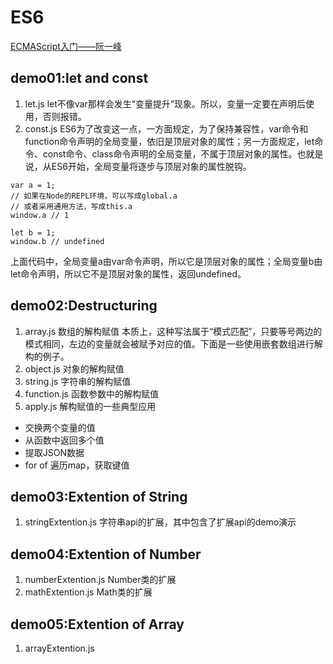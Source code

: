 # ES6
[ECMAScript入门——阮一峰](http://es6.ruanyifeng.com/#docs)

## demo01:let and const
1. let.js
let不像var那样会发生“变量提升”现象。所以，变量一定要在声明后使用，否则报错。
2. const.js
ES6为了改变这一点，一方面规定，为了保持兼容性，var命令和function命令声明的全局变量，依旧是顶层对象的属性；另一方面规定，let命令、const命令、class命令声明的全局变量，不属于顶层对象的属性。也就是说，从ES6开始，全局变量将逐步与顶层对象的属性脱钩。
```
var a = 1;
// 如果在Node的REPL环境，可以写成global.a
// 或者采用通用方法，写成this.a
window.a // 1

let b = 1;
window.b // undefined
```
上面代码中，全局变量a由var命令声明，所以它是顶层对象的属性；全局变量b由let命令声明，所以它不是顶层对象的属性，返回undefined。

## demo02:Destructuring
1. array.js
数组的解构赋值
本质上，这种写法属于“模式匹配”，只要等号两边的模式相同，左边的变量就会被赋予对应的值。下面是一些使用嵌套数组进行解构的例子。
2. object.js
对象的解构赋值
3. string.js
字符串的解构赋值
4. function.js
函数参数中的解构赋值
5. apply.js
解构赋值的一些典型应用
- 交换两个变量的值
- 从函数中返回多个值
- 提取JSON数据
- for of 遍历map，获取键值

## demo03:Extention of String
1. stringExtention.js
字符串api的扩展，其中包含了扩展api的demo演示

## demo04:Extention of Number
1. numberExtention.js
Number类的扩展
2. mathExtention.js
Math类的扩展

## demo05:Extention of Array
1. arrayExtention.js